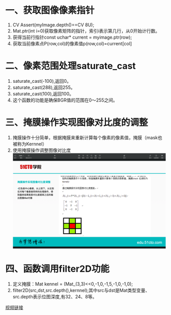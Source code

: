 # 一、获取图像像素指针
1. CV Assert(myImage.depth()==CV 8U);
2. Mat.ptr<uchar>(int i=0)获取像素矩阵的指针，索引i表示第几行，从0开始计行数。
3. 获得当前行指针const uchar* current = myimage.ptr<uchar>(row);
4. 获取当前像素点P(row,col)的像素值p(row,col)=current[col]
# 二、像素范围处理saturate_cast<uchar>
1. saturate_cast<uchar>(-100),返回0。
2. saturate_cast<uchar>(288),返回255。
3. saturate_cast<uchar>(100),返回100。
4. 这个函数的功能是确保BGR值的范围在0～255之间。
# 三、掩膜操作实现图像对比度的调整
1. 掩膜操作十分简单，根据掩膜来重新计算每个像素的像素值，掩膜（mask也被称为Kernnel）
2. 使用掩膜操作调整图像对比度
  ![image](https://github.com/943139436/OpenCV-Learning-Notes/blob/main/data/image/截屏2021-02-09%2016.53.01.png)

# 四、函数调用filter2D功能
1. 定义掩膜：Mat kennel = (Mat_<char>(3,3)<<0,-1,0,-1,5,-1,0,-1,0);
2. filter2D(src,dst,src.depth(),kernnel);其中src与dst是Mat类型变量、src.depth表示位图深度,有32、24、8等。


[视频链接](https://www.bilibili.com/video/BV1YE411j7sr?p=3)

